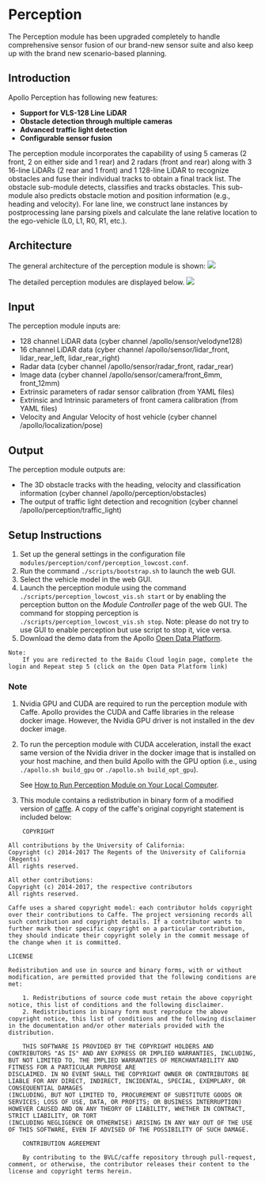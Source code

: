 # Perception

The Perception module has been upgraded completely to handle comprehensive sensor fusion of our brand-new sensor suite and also keep up with the brand new scenario-based planning.

## Introduction
Apollo Perception has following new features:

 * **Support for VLS-128 Line LiDAR**
 * **Obstacle detection through multiple cameras**
 * **Advanced traffic light detection**
 * **Configurable sensor fusion**

The perception module incorporates the capability of using 5 cameras (2 front, 2 on either side and 1 rear) and 2 radars (front and rear) along with 3 16-line LiDARs (2 rear and 1 front) and 1 128-line LiDAR to recognize obstacles and fuse their individual tracks to obtain a final track list. The obstacle sub-module detects, classifies and tracks obstacles. This sub-module also predicts obstacle motion and position information (e.g., heading and velocity). For lane line, we construct lane instances by postprocessing lane parsing pixels and calculate the lane relative location to the ego-vehicle (L0, L1, R0, R1, etc.).

## Architecture

The general architecture of the perception module is shown:
![](https://github.com/ApolloAuto/apollo/blob/r3.5.0/docs/specs/images/Apollo3.5_perception_sensor_based.png)

The detailed perception modules are displayed below.
![](https://github.com/ApolloAuto/apollo/blob/r3.5.0/docs/specs/images/Apollo3.5_perception_detail.png)

## Input

The perception module inputs are:

- 128 channel LiDAR data (cyber channel /apollo/sensor/velodyne128)
- 16 channel LiDAR data (cyber channel /apollo/sensor/lidar_front, lidar_rear_left, lidar_rear_right)
- Radar data (cyber channel /apollo/sensor/radar_front, radar_rear)
- Image data (cyber channel /apollo/sensor/camera/front_6mm, front_12mm)
- Extrinsic parameters of radar sensor calibration (from YAML files)
- Extrinsic and Intrinsic parameters of front camera calibration (from YAML files)
- Velocity and Angular Velocity of host vehicle (cyber channel /apollo/localization/pose)

## Output

The perception module outputs are:

* The 3D obstacle tracks with the heading, velocity and classification information (cyber channel /apollo/perception/obstacles)
* The output of traffic light detection and recognition (cyber channel /apollo/perception/traffic_light)

## Setup Instructions

1. Set up the general settings in the configuration file `modules/perception/conf/perception_lowcost.conf`.
2. Run the command  `./scripts/bootstrap.sh` to launch the web GUI.
3. Select the vehicle model in the web GUI.
4. Launch the perception module using the command `./scripts/perception_lowcost_vis.sh start` or by enabling the perception button on the *Module Controller* page of the web GUI. The command for stopping perception is `./scripts/perception_lowcost_vis.sh stop`. Note: please do not try to use GUI to enable perception but use script to stop it, vice versa.
5. Download the demo data from the Apollo [Open Data Platform](http://data.apollo.auto).

```
Note:
    If you are redirected to the Baidu Cloud login page, complete the login and Repeat step 5 (click on the Open Data Platform link)
```

### Note
1. Nvidia GPU and CUDA are required to run the perception module with Caffe. Apollo provides the CUDA and Caffe libraries in the release docker image. However, the Nvidia GPU driver is not installed in the dev docker image.

2. To run the perception module with CUDA acceleration, install the exact same version of the Nvidia driver in the docker image that is installed on your host machine, and then build Apollo with the GPU option (i.e., using `./apollo.sh build_gpu` or `./apollo.sh build_opt_gpu`).

    See [How to Run Perception Module on Your Local Computer](https://github.com/ApolloAuto/apollo/tree/r3.5.0/docs/howto/how_to_run_perception_module_on_your_local_computer.md).

3. This module contains a redistribution in binary form of a modified version of [caffe](https://github.com/BVLC/caffe).
A copy of the caffe's original copyright statement is included below:

```
    COPYRIGHT

All contributions by the University of California:
Copyright (c) 2014-2017 The Regents of the University of California (Regents)
All rights reserved.

All other contributions:
Copyright (c) 2014-2017, the respective contributors
All rights reserved.

Caffe uses a shared copyright model: each contributor holds copyright over their contributions to Caffe. The project versioning records all such contribution and copyright details. If a contributor wants to further mark their specific copyright on a particular contribution, they should indicate their copyright solely in the commit message of the change when it is committed.

LICENSE

Redistribution and use in source and binary forms, with or without modification, are permitted provided that the following conditions are met:

    1. Redistributions of source code must retain the above copyright notice, this list of conditions and the following disclaimer.
    2. Redistributions in binary form must reproduce the above copyright notice, this list of conditions and the following disclaimer in the documentation and/or other materials provided with the distribution.

    THIS SOFTWARE IS PROVIDED BY THE COPYRIGHT HOLDERS AND CONTRIBUTORS "AS IS" AND ANY EXPRESS OR IMPLIED WARRANTIES, INCLUDING, BUT NOT LIMITED TO, THE IMPLIED WARRANTIES OF MERCHANTABILITY AND FITNESS FOR A PARTICULAR PURPOSE ARE
DISCLAIMED. IN NO EVENT SHALL THE COPYRIGHT OWNER OR CONTRIBUTORS BE LIABLE FOR ANY DIRECT, INDIRECT, INCIDENTAL, SPECIAL, EXEMPLARY, OR CONSEQUENTIAL DAMAGES
(INCLUDING, BUT NOT LIMITED TO, PROCUREMENT OF SUBSTITUTE GOODS OR SERVICES; LOSS OF USE, DATA, OR PROFITS; OR BUSINESS INTERRUPTION) HOWEVER CAUSED AND ON ANY THEORY OF LIABILITY, WHETHER IN CONTRACT, STRICT LIABILITY, OR TORT
(INCLUDING NEGLIGENCE OR OTHERWISE) ARISING IN ANY WAY OUT OF THE USE OF THIS SOFTWARE, EVEN IF ADVISED OF THE POSSIBILITY OF SUCH DAMAGE.

    CONTRIBUTION AGREEMENT

    By contributing to the BVLC/caffe repository through pull-request, comment, or otherwise, the contributor releases their content to the license and copyright terms herein.
```
